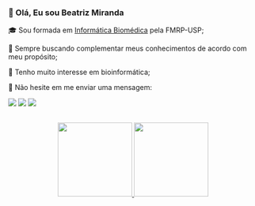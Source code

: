 ### 🤘 Olá, Eu sou Beatriz Miranda

<p align="left">
   🎓 Sou formada em <a href="https://ibm.fmrp.usp.br" target="_blank">Informática Biomédica</a> pela FMRP-USP; 
</p>

<p align="left">
   🌱 Sempre buscando complementar meus conhecimentos de acordo com meu propósito; 
</p>

<p align="left">
   🔭 Tenho muito interesse em bioinformática;
</p>

<p align="left">
  💌 Não hesite em me enviar uma mensagem:
</p>
<div> 
   <a href="https://www.linkedin.com/in/beatriz-miranda-b81345165/" target="_blank"><img src="https://img.shields.io/badge/-LinkedIn-%230077B5?style=for-the-badge&logo=linkedin&logoColor=white" target="_blank"></a>
  <a href="https://www.instagram.com/bea.ttrix" target="_blank"><img src="https://img.shields.io/badge/-Instagram-%23E4405F?style=for-the-badge&logo=instagram&logoColor=white" target="_blank"></a>
  <a href = "mailto:bea.miranda.triz@gmail.com"><img src="https://img.shields.io/badge/-Gmail-%23333?style=for-the-badge&logo=gmail&logoColor=white" target="_blank"></a>

</div>

##

<div align="center">
  <a href="https://github.com/MirandaBeatriz">
  <img height="150em" src="https://github-readme-stats.vercel.app/api?username=MirandaBeatriz&show_icons=true&theme=tokyonight&include_all_commits=true&count_private=true"/>
  <img height="150em" src="https://github-readme-stats.vercel.app/api/top-langs/?username=MirandaBeatriz&layout=compact&langs_count=7&theme=tokyonight"/>
</div>
